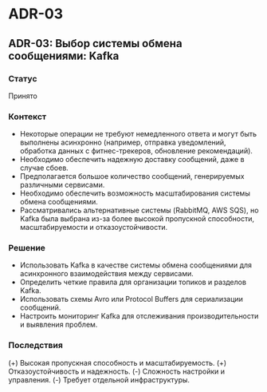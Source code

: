 # ADR-03 

## ADR-03: Выбор системы обмена сообщениями: Kafka

### Статус

Принято

### Контекст

- Некоторые операции не требуют немедленного ответа и могут быть выполнены асинхронно (например, отправка уведомлений, обработка данных с фитнес-трекеров, обновление рекомендаций).
- Необходимо обеспечить надежную доставку сообщений, даже в случае сбоев.
- Предполагается большое количество сообщений, генерируемых различными сервисами.
- Необходимо обеспечить возможность масштабирования системы обмена сообщениями.
- Рассматривались альтернативные системы (RabbitMQ, AWS SQS), но Kafka была выбрана из-за более высокой пропускной способности, масштабируемости и отказоустойчивости.

### Решение

- Использовать Kafka в качестве системы обмена сообщениями для асинхронного взаимодействия между сервисами.
- Определить четкие правила для организации топиков и разделов Kafka.
- Использовать схемы Avro или Protocol Buffers для сериализации сообщений.
- Настроить мониторинг Kafka для отслеживания производительности и выявления проблем.

### Последствия

(+) Высокая пропускная способность и масштабируемость.
(+) Отказоустойчивость и надежность.
(-) Сложность настройки и управления.
(-) Требует отдельной инфраструктуры.